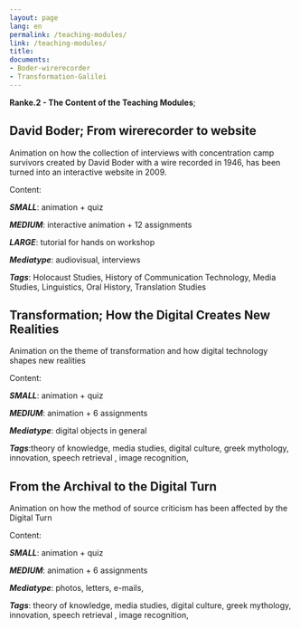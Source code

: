 ```yaml
---
layout: page
lang: en
permalink: /teaching-modules/
link: /teaching-modules/
title: 
documents: 
- Boder-wirerecorder
- Transformation-Galilei
---
```



**Ranke.2 - The Content of the Teaching Modules**; 
<!-- more -->
 

[](Boder-wirerecorder)

## David Boder; From wirerecorder to website

Animation on how the collection of interviews with concentration camp survivors created by David Boder with a wire 
recorded in 1946, has been turned into an interactive website in 2009. 

Content:

***SMALL***: animation + quiz

***MEDIUM***: interactive animation + 12 assignments 

***LARGE***: tutorial for hands on workshop

***Mediatype***: audiovisual, interviews

***Tags***: Holocaust Studies, History of Communication Technology, Media Studies, Linguistics, Oral History, Translation Studies 



## Transformation; How the Digital Creates New Realities

Animation on the theme of transformation and how digital technology shapes new realities 

Content:

***SMALL***: animation + quiz 

***MEDIUM***: animation + 6 assignments 

***Mediatype***: digital objects in general 

***Tags***:theory of knowledge, media studies, digital culture, greek mythology, innovation, speech retrieval , 
image recognition, 

[](Transformation-Galilei)




## From the Archival to the Digital Turn

Animation on how the method of source criticism has been affected by the Digital Turn

Content:

***SMALL***:  animation + quiz 

***MEDIUM***: animation + 6 assignments 

***Mediatype***: photos, letters, e-mails, 

***Tags***: theory of knowledge, media studies, digital culture, greek mythology, innovation, speech retrieval , 
image recognition, 




